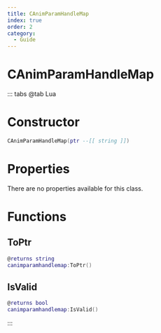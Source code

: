```yaml
---
title: CAnimParamHandleMap
index: true
order: 2
category:
  - Guide
---
```


# CAnimParamHandleMap

::: tabs
@tab Lua
# Constructor
```lua
CAnimParamHandleMap(ptr --[[ string ]])
```
# Properties
There are no properties available for this class.
# Functions
## ToPtr
```lua
@returns string
canimparamhandlemap:ToPtr()
```
## IsValid
```lua
@returns bool
canimparamhandlemap:IsValid()
```

:::